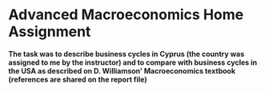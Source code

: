 # Advanced Macroeconomics Home Assignment

**The task was to describe business cycles in Cyprus (the country was assigned to me by the instructor) and to compare with business cycles in the USA as described on D. Williamson' Macroeconomics textbook (references are shared on the report file)**
